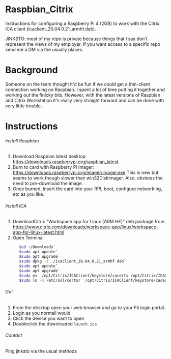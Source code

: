 # Raspbian_Citrix
Instructions for configuring a Raspberry Pi 4 (2GB) to work with the Citrix ICA client (icaclient_20.04.0.21_armhf.deb).

JINKSTO: most of my repo is private because things that I say don't represent the views of my employer.  If you want access to a specific repo send me a DM via the usually places.

# Background
Someone on the team thought it'd be fun if we could get a thin-client connection working on Raspbian.  I spent a lot of time putting it together and working out the finicky bits.  However, with the latest versions of Raspbian and Citrix Workstation it's really very straight forward and can be done with very little trouble. 

# Instructions

###### Install Raspbian
1. Download Raspbian latest desktop https://downloads.raspberrypi.org/raspbian_latest
1. Burn to card with Raspberry Pi Imager: https://downloads.raspberrypi.org/imager/imager.exe 
      This is new but seems to work though slower than win32DiskImager. Also, obviates the need to pre-download the image. 
1. Once burned, insert the card into your RPI, boot, configure networking, etc as you like.  


###### Install ICA
1. DownloadCitrix "Workspace app for Linux (ARM HF)" deb package  from https://www.citrix.com/downloads/workspace-app/linux/workspace-app-for-linux-latest.html
1. Open Terminal

```bash
      $cd ~/Downloads`
      $sudo apt update`
      $sudo apt upgrade`
      $sudo dpkg -i ./icaclient_20.04.0.21_armhf.deb`
      $sudo apt update`
      $sudo apt upgrade`
      $sudo mv  /opt/Citrix/ICAClient/keystore/cacerts /opt/Citrix/ICAClient/keystore/cacerts_bk`
      $sudo ln -s /etc/ssl/certs/  /opt/Citrix/ICAClient/keystore/cacerts`
```

###### Go!
1. From the desktop open your web browser and go to your F5 login portal.
1. Login as you normall would
1. Click the device you want to open
1. Doubleclick the downloaded `launch.ica` 

###### Contact
Ping jinksto via the usual methods 
   


    

